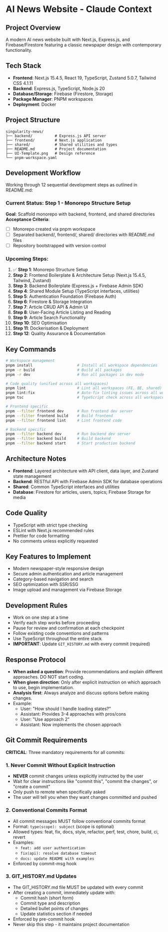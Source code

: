 # AI News Website - Claude Context

## Project Overview
A modern AI news website built with Next.js, Express.js, and Firebase/Firestore featuring a classic newspaper design with contemporary functionality.

## Tech Stack
- **Frontend**: Next.js 15.4.5, React 19, TypeScript, Zustand 5.0.7, Tailwind CSS 4.1.11
- **Backend**: Express.js, TypeScript, Node.js 20
- **Database/Storage**: Firebase (Firestore, Storage)
- **Package Manager**: PNPM workspaces
- **Deployment**: Docker

## Project Structure
```
singularity-news/
├── backend/          # Express.js API server
├── frontend/         # Next.js application  
├── shared/           # Shared utilities and types
├── README.md         # Project documentation
├── UI-Template.png   # Design reference
└── pnpm-workspace.yaml
```

## Development Workflow
Working through 12 sequential development steps as outlined in README.md:

### Current Status: Step 1 - Monorepo Structure Setup
**Goal**: Scaffold monorepo with backend, frontend, and shared directories
**Acceptance Criteria**:
- [ ] Monorepo created via pnpm workspace
- [ ] Separated backend/, frontend/, shared/ directories with README.md files
- [ ] Repository bootstrapped with version control

### Upcoming Steps:
1. ✅ **Step 1**: Monorepo Structure Setup
2. **Step 2**: Frontend Boilerplate & Architecture Setup (Next.js 15.4.5, Tailwind, Zustand)
3. **Step 3**: Backend Boilerplate (Express.js + Firebase Admin SDK)
4. **Step 4**: Shared Module Setup (TypeScript interfaces, utilities)
5. **Step 5**: Authentication Foundation (Firebase Auth)
6. **Step 6**: Firestore & Storage Integration
7. **Step 7**: Article CRUD API & Admin UI
8. **Step 8**: User-Facing Article Listing and Reading
9. **Step 9**: Article Search Functionality
10. **Step 10**: SEO Optimisation
11. **Step 11**: Dockerisation & Deployment
12. **Step 12**: Quality Assurance & Documentation

## Key Commands
```bash
# Workspace management
pnpm install                    # Install all workspace dependencies
pnpm -r build                   # Build all packages
pnpm -r dev                     # Run all packages in dev mode

# Code quality (unified across all workspaces)
pnpm lint                       # Lint all workspaces (FE, BE, shared)
pnpm lint:fix                   # Auto-fix linting issues across all workspaces
pnpm tsc                        # TypeScript check across all workspaces

# Frontend specific
pnpm --filter frontend dev      # Run frontend dev server
pnpm --filter frontend build    # Build frontend
pnpm --filter frontend lint     # Lint frontend code

# Backend specific  
pnpm --filter backend dev       # Run backend dev server
pnpm --filter backend build     # Build backend
pnpm --filter backend start     # Start production backend
```

## Architecture Notes
- **Frontend**: Layered architecture with API client, data layer, and Zustand state management
- **Backend**: RESTful API with Firebase Admin SDK for database operations
- **Shared**: Common TypeScript interfaces and utilities
- **Database**: Firestore for articles, users, topics; Firebase Storage for media

## Code Quality
- TypeScript with strict type checking
- ESLint with Next.js recommended rules
- Prettier for code formatting
- No comments unless explicitly requested

## Key Features to Implement
- Modern newspaper-style responsive design
- Secure admin authentication and article management
- Category-based navigation and search
- SEO optimization with SSR/SSG
- Image upload and management via Firebase Storage

## Development Rules
- Work on one step at a time
- Verify each step works before proceeding
- Pause for review and confirmation at each checkpoint
- Follow existing code conventions and patterns
- Use TypeScript throughout the entire stack
- **IMPORTANT**: Update `GIT_HISTORY.md` with every commit (required)

## Response Protocol
- **When asked a question**: Provide recommendations and explain different approaches. DO NOT start coding.
- **When given direction**: Only after explicit instruction on which approach to use, begin implementation.
- **Analysis first**: Always analyze and discuss options before making changes.
- Example:
  - User: "How should I handle loading states?"
  - Assistant: Provides 3-4 approaches with pros/cons
  - User: "Use approach 2"
  - Assistant: Now implements the chosen approach

## Git Commit Requirements
**CRITICAL**: Three mandatory requirements for all commits:

### 1. Never Commit Without Explicit Instruction
- **NEVER** commit changes unless explicitly instructed by the user
- Wait for clear instructions like "commit this", "commit the changes", or "create a commit"
- Only push to remote when specifically asked
- The user will tell you when they want changes committed and pushed

### 2. Conventional Commits Format
- All commit messages MUST follow conventional commits format
- Format: `type(scope): subject` (scope is optional)
- Allowed types: feat, fix, docs, style, refactor, perf, test, chore, build, ci, revert
- Examples:
  - `feat: add user authentication`
  - `fix(api): resolve database timeout`
  - `docs: update README with examples`
- Enforced by commit-msg hook

### 3. GIT_HISTORY.md Updates
- The GIT_HISTORY.md file MUST be updated with every commit
- After creating a commit, immediately update with:
  - Commit hash (short form)
  - Commit type and description
  - Detailed bullet points of changes
  - Update statistics section if needed
- Enforced by pre-commit hook
- Never skip this step - it maintains project documentation